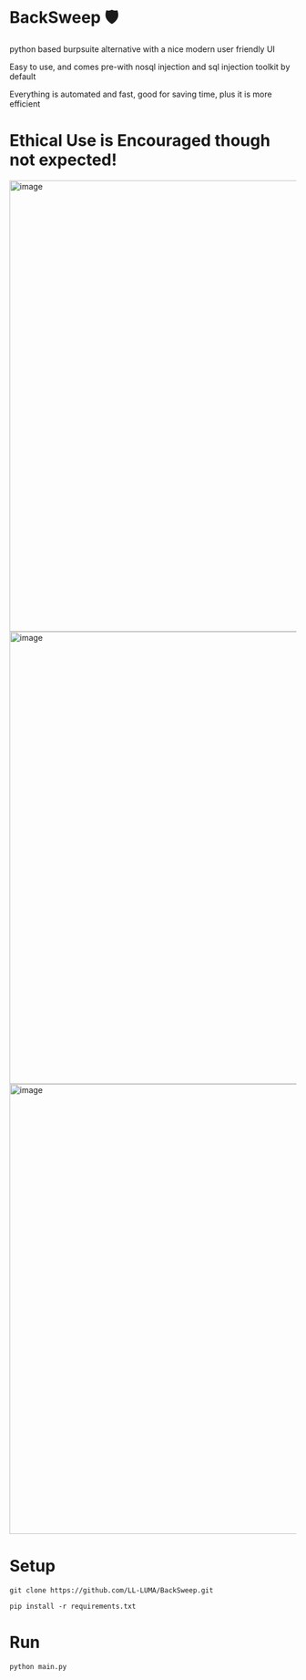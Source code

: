 # BackSweep 🛡️
python based burpsuite alternative with a nice modern user friendly UI

Easy to use, and comes pre-with nosql injection and sql injection toolkit by default

Everything is automated and fast, good for saving time, plus it is more efficient


# Ethical Use is Encouraged though not expected!



<img width="1185" height="792" alt="image" src="https://github.com/user-attachments/assets/65ff0b1f-ff8b-4e9f-85b4-614d640d4b7a" />

<img width="1190" height="794" alt="image" src="https://github.com/user-attachments/assets/e841e85b-065c-41db-8c16-efd58c481993" />

<img width="1180" height="790" alt="image" src="https://github.com/user-attachments/assets/5052b164-9ec4-47e7-a9ec-15422aa484c0" />








# Setup

`git clone https://github.com/LL-LUMA/BackSweep.git`

`pip install -r requirements.txt`




# Run

`python main.py`
